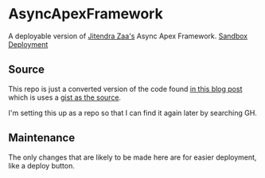 # AsyncApexFramework
A deployable version of [Jitendra Zaa's](https://gist.github.com/JitendraZaa) Async Apex Framework.
[Sandbox Deployment](https://githubsfdeploy-sandbox.herokuapp.com/app/githubdeploy/allisonletts/AsyncApexFramework-JitendraZaa?ref=main)

## Source
This repo is just a converted version of the code found [in this blog post](https://www.jitendrazaa.com/blog/salesforce/framework-to-fix-governor-limit-of-100-jobs-in-flex-queue/#more-6836) which is uses a [gist as the source](https://gist.github.com/JitendraZaa/305c5d409183dd061893deff0282982d#file-anonynousapex-cls).

I'm setting this up as a repo so that I can find it again later by searching GH.

## Maintenance
The only changes that are likely to be made here are for easier deployment, like a deploy button.

